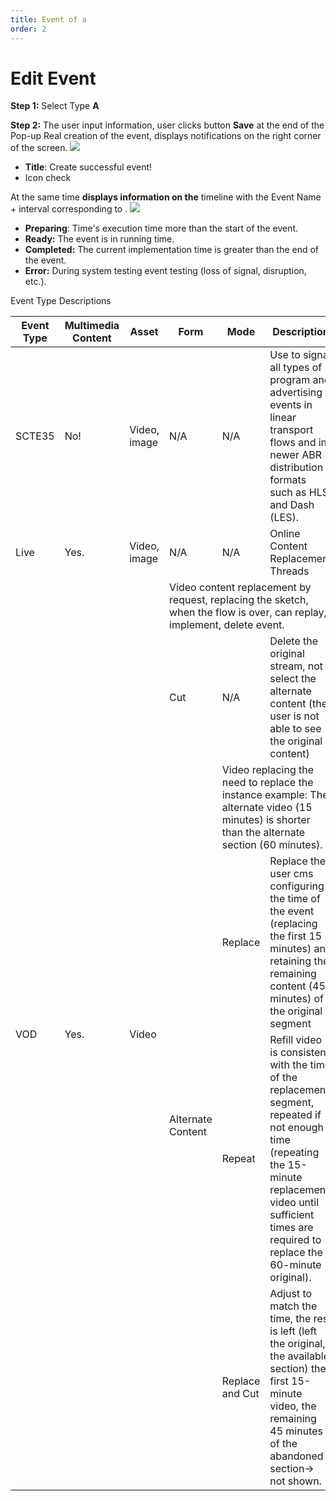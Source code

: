 ```yaml
---
title: Event of a
order: 2
---
```


# Edit Event
**Step 1:** Select Type **A**

**Step 2:** The user input information, user clicks button **Save** at the end of the Pop-up Real creation of the event, displays notifications on the right corner of the screen. ![](../../images/Notice_success_create_event.png)

* **Title**: Create successful event!
* Icon check

At the same time **displays information on the** timeline with the Event Name + interval corresponding to . ![](/images/Status_Event.png)

* **Preparing**: Time's execution time more than the start of the event.
* **Ready:** The event is in running time.
* **Completed:** The current implementation time is greater than the end of the event.
* **Error:** During system testing event testing (loss of signal, disruption, etc.).

 Event Type Descriptions


<table class="tg">
<thead>
  <tr>
    <th class="tg-0pky" style="font-weight:bold" >Event Type</th>
    <th class="tg-0pky" style="font-weight:bold" >Multimedia Content</th>
    <th class="tg-0pky" style="font-weight:bold" >Asset</th>
    <th class="tg-0pky" style="font-weight:bold">Form</th>
    <th class="tg-0pky" style="font-weight:bold">Mode</th>
    <th class="tg-0pky" style="font-weight:bold">Description</th>
    <th class="tg-0pky" style="font-weight:bold">Regulations</th>
  </tr>
</thead>
<tbody>
  <tr>
    <td class="tg-0pky">SCTE35</td>
    <td class="tg-0pky">No!</td>
    <td class="tg-0pky"> Video, image</td>
    <td class="tg-0pky">N/A</td>
    <td class="tg-0pky">N/A</td>
    <td class="tg-0pky">Use to signal all types of program and advertising events in linear transport flows and in newer ABR distribution formats such as HLS and Dash (LES).</td>
    <td class="tg-0pky" rowspan="2" >Only allowed to create with StopTime is larger than the current moment 1 minute Stop Time > current time + 1 minute</td>
  </tr>
  <tr>
    <td class="tg-0pky">Live</td>
    <td class="tg-0pky">Yes.</td>
    <td class="tg-0pky">Video, image</td>
    <td class="tg-0pky">N/A</td>
    <td class="tg-0pky">N/A</td>
    <td class="tg-0pky">Online Content Replacement Threads</td>
  </tr>
  <tr>
    <td class="tg-0pky" rowspan="6">VOD</td>
    <td class="tg-0pky" rowspan="6">Yes.</td>
    <td class="tg-0pky" rowspan="6">Video</td>
    <td class="tg-0pky" colspan="3">Video content replacement by request, replacing the sketch, when the flow is over, can replay, implement, delete event.</td>
    <td class="tg-0pky" rowspan="6">Allowed to create event with time interval (Start Date + Start Time), (Stop date + Stop Time) in the past</td>
  </tr>
  <tr>
    <td class="tg-0pky">Cut</td>
    <td class="tg-0pky">N/A</td>
    <td class="tg-0pky">Delete the original stream, not select the alternate content (the user is not able to see the original content)</td>
  </tr>
  <tr>
    <td class="tg-0pky" rowspan="4">Alternate Content</td>
    <td class="tg-0pky" colspan="2">Video replacing the need to replace the instance example: The alternate video (15 minutes) is shorter than the alternate section (60 minutes).</td>
  </tr>
  <tr>
    <td class="tg-0pky">Replace</td>
    <td class="tg-0pky">Replace the user cms configuring the time of the event (replacing the first 15 minutes) and retaining the remaining content (45 minutes) of the original segment</td>
  </tr>
  <tr>
    <td class="tg-0pky">Repeat</td>
    <td class="tg-0pky">Refill video is consistent with the time of the replacement segment, repeated if not enough time (repeating the 15-minute replacement video until sufficient times are required to replace the 60-minute original).</td>
  </tr>
  <tr>
    <td class="tg-0pky">Replace and Cut</td>
    <td class="tg-0pky">Adjust to match the time, the rest is left (left the original, the available section) the first 15-minute video, the remaining 45 minutes of the abandoned section-> not shown.</td>
  </tr>
</tbody>
</table>

